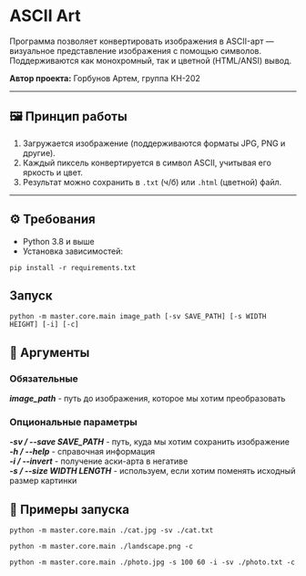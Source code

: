 # ASCII Art

Программа позволяет конвертировать изображения в ASCII-арт — визуальное представление изображения с помощью символов.  
Поддерживаются как монохромный, так и цветной (HTML/ANSI) вывод.  

**Автор проекта:** Горбунов Артем, группа КН-202  

---

## 🖼️ Принцип работы

1. Загружается изображение (поддерживаются форматы JPG, PNG и другие).
2. Каждый пиксель конвертируется в символ ASCII, учитывая его яркость и цвет.
3. Результат можно сохранить в `.txt` (ч/б) или `.html` (цветной) файл.

---

## ⚙️ Требования

- Python 3.8 и выше  
- Установка зависимостей:

```
pip install -r requirements.txt
```  


## Запуск  
```
python -m master.core.main image_path [-sv SAVE_PATH] [-s WIDTH HEIGHT] [-i] [-c]
```

## 🔧 Аргументы  
### Обязательные

***image_path*** - путь до изображения, которое мы хотим преобразовать  

### Опциональные параметры  
***-sv / --save SAVE_PATH*** - путь, куда мы хотим сохранить изображение  
***-h / --help*** - справочная информация  
***-i / --invert*** - получение аски-арта в негативе  
***-s / --size WIDTH LENGTH*** - используем, если хотим поменять исходный размер картинки

## 🧪 Примеры запуска
```
python -m master.core.main ./cat.jpg -sv ./cat.txt
```  
```
python -m master.core.main ./landscape.png -c
```  
```
python -m master.core.main ./photo.jpg -s 100 60 -i -sv ./photo.txt -c
```  